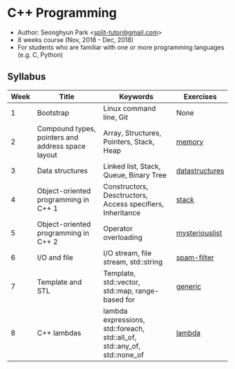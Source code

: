 # C++ Programming

* Author: Seonghyun Park <<split-tutor@gmail.com>>
* 8 weeks course (Nov, 2018 - Dec, 2018)
* For students who are familiar with one or more programming languages (e.g. C, Python)

## Syllabus
| Week | Title | Keywords | Exercises |
| --- | --- | --- | --- |
| 1 | Bootstrap | Linux command line, Git | None |
| 2 | Compound types, pointers and address space layout | Array, Structures, Pointers, Stack, Heap | [memory](https://github.com/split-tutor/memory) |
| 3 | Data structures | Linked list, Stack, Queue, Binary Tree | [datastructures](https://github.com/split-tutor/datastructures) |
| 4 | Object-oriented programming in C++ 1 | Constructors, Desctructors, Access specifiers, Inheritance | [stack](https://github.com/split-tutor/stack) |
| 5 | Object-oriented programming in C++ 2 | Operator overloading | [mysteriouslist](https://github.com/split-tutor/mysteriouslist) |
| 6 | I/O and file | I/O stream, file stream, std::string | [spam-filter](https://github.com/split-tutor/spam-filter) |
| 7 | Template and STL | Template, std::vector, std::map, range-based for | [generic](https://github.com/split-tutor/generic) |
| 8 | C++ lambdas | lambda expressions, std::foreach, std::all\_of, std::any\_of, std::none\_of | [lambda](https://github.com/split-tutor/lambda) |
